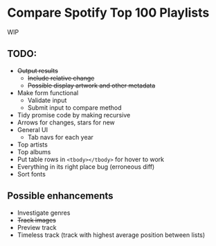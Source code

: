 # Compare Spotify Top 100 Playlists

WIP

## TODO:
- ~~Output results~~
    - ~~Include relative change~~
    - ~~Possible display artwork and other metadata~~
- Make form functional
    - Validate input
    - Submit input to compare method
- Tidy promise code by making recursive
- Arrows for changes, stars for new
- General UI
    - Tab navs for each year
- Top artists
- Top albums
- Put table rows in `<tbody></tbody>` for hover to work
- Everything in its right place bug (erroneous diff)
- Sort fonts
## Possible enhancements
- Investigate genres
- ~~Track images~~
- Preview track
- Timeless track (track with highest average position between lists)